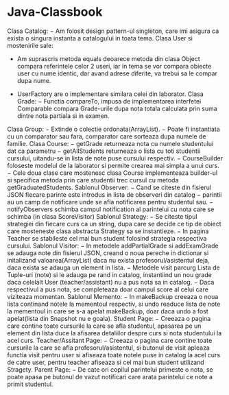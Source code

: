 # Java-Classbook
Clasa Catalog:
− Am folosit design pattern-ul singleton, care imi asigura ca exista o singura
instanta a catalogului in toata tema.
Clasa User si mostenirile sale:

- Am suprascris metoda equals deoarece metoda din clasa Object compara
referintele celor 2 useri, iar in tema se vor compara obiecte user cu nume
identic, dar avand adrese diferite, va trebui sa le compar dupa nume.

- UserFactory are o implementare similara celei din laborator.
Clasa Grade:
− Functia compareTo, impusa de implementarea interfetei Comparable
compara Grade-urile dupa nota totala calculata prin suma dintre nota
partiala si in examen.

Clasa Group:
− Extinde o colectie ordonata(ArrayList).
− Poate fi instantiata cu un comparator sau fara, comparator care sorteaza
dupa numele de familie.
Clasa Course:
− getGrade returneaza nota cu numele studentului dat ca parametru
− getAllStudents returneaza o lista cu toti studentii cursului, uitandu-se in
lista de note puse cursului respectiv.
− CourseBuilder foloseste modelul de la laborator si permite crearea mai
simpla a unui curs.
− Cele doua clase care mostenesc clasa Course implementeaza builder-ul si
specifica metoda prin care studentii trec cursul cu metoda
getGraduatedStudents.
Sablonul Observer:
− Cand se citeste din fisierul JSON fiecare parinte este introdus in lista de
observeri din catalog
− parintii au un camp de notificare unde se afla notificarea pentru studentul
sau.
− notifyObservers schimba campul notification al parintelui cu nota care se
schimba (in clasa ScoreVisitor)
Sablonul Strategy:
− Se citeste tipul strategiei din fiecare curs ca un string, dupa care se decide
ce tip de obiect care mosteneste clasa abstracta Strategy sa se instantieze.
− In pagina Teacher se stabileste cel mai bun student folosind strategia
respectiva cursului.
Sablonul Visitor:
− In metodele addPartialGrade si addExamGrade se adauga note din fisierul
JSON, creand o noua pereche in dictionar si initalizand valoarea(ArrayList)
daca nu exista profesorul/asistentul deja, daca exista se adauga un element
in lista.
− Metodele visit parcurg Lista de Tuple-uri (note) si le adauga pe rand in
catalog, instantiind un nou grade daca celelalt User (teacher/assistant) nu a
pus nota sa in catalog.
− Daca respectivul a pus nota, se completeaza doar campul score al celui care
viziteaza momentan.
Sablonul Memento:
− In makeBackup creeaza o noua lista continand notele la mementoul
respectiv, si undo readuce lista de note la mementoul in care se s-a apelat
makeBackup, doar daca undo a fost apelat(lista din Snapshot nu e goala).
Student Page:
− Creeaza o pagina care contine toate cursurile la care se afla studentul,
apasarea pe un element din lista duce la afisarea detaliilor despre curs si
nota studentului la acel curs.
Teacher/Assitant Page:
− Creeaza o pagina care contine toate cursurile la care se afla
profesorul/asistentul, si butonul de visit apleaza functia visit pentru user si
afiseaza toate notele puse in catalog la acel curs de catre user, pentru
teacher afiseaza si cel mai bun student utilizand Stragety.
Parent Page:
− De cate ori copilul parintelui primeste o nota, se poate apasa pe butonul de
vazut notificari care arata parintelui ce note a primit studentul. 
